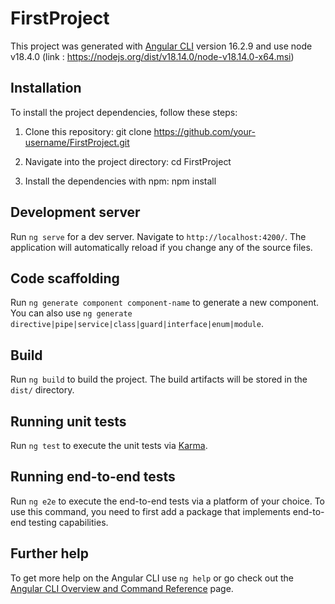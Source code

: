 # FirstProject

This project was generated with [Angular CLI](https://github.com/angular/angular-cli) version 16.2.9 and use node v18.4.0 (link : https://nodejs.org/dist/v18.14.0/node-v18.14.0-x64.msi)

## Installation

To install the project dependencies, follow these steps:

1. Clone this repository:
   git clone https://github.com/your-username/FirstProject.git

2. Navigate into the project directory:
   cd FirstProject
   
3. Install the dependencies with npm:
   npm install

## Development server

Run `ng serve` for a dev server. Navigate to `http://localhost:4200/`. The application will automatically reload if you change any of the source files.

## Code scaffolding

Run `ng generate component component-name` to generate a new component. You can also use `ng generate directive|pipe|service|class|guard|interface|enum|module`.

## Build

Run `ng build` to build the project. The build artifacts will be stored in the `dist/` directory.

## Running unit tests

Run `ng test` to execute the unit tests via [Karma](https://karma-runner.github.io).

## Running end-to-end tests

Run `ng e2e` to execute the end-to-end tests via a platform of your choice. To use this command, you need to first add a package that implements end-to-end testing capabilities.

## Further help

To get more help on the Angular CLI use `ng help` or go check out the [Angular CLI Overview and Command Reference](https://angular.io/cli) page.
